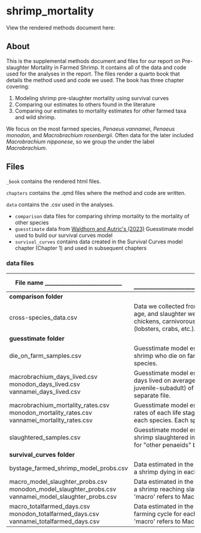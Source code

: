 # shrimp_mortality

View the rendered methods document here: 

## About
This is the supplemental methods document and files for our report on Pre-slaughter Mortality in Farmed Shrimp. It contains all of the data and code used for the analyses in the report.
The files render a quarto book that details the method used and code we used. The book has three chapter covering:
1.  Modeling shrimp pre-slaughter mortality using survival curves
2.  Comparing our estimates to others found in the literature
3.  Comparing our estimates to mortality estimates for other farmed taxa and wild shrimp.

We focus on the most farmed species, *Penaeus vannamei*, *Penaeus monodon*, and *Macrobrachium rosenbergii*. Often data for the later included *Macrobrachium nipponese*, so we group the under the label *Macrobrachium*.

## Files

`_book` contains the rendered html files.

`chapters` contains the .qmd files where the method and code are written.

`data` contains the .csv used in the analyses.
 - `comparison` data files for comparing shrimp mortality to the mortality of other species 
 - `guesstimate` data from [Waldhorn and Autric's (2023)](https://doi.org/10.31219/osf.io/b8n3t) Guesstimate model used to build our survival curves model
 - `survival_curves` contains data created in the Survival Curves model chapter (Chapter 1) and used in subsequent chapters

### data files 

| File name ___________________________                                                                | Description __________________________________________________________________                                                                                                                                                                                                               |
|------------------------------------------------------------------------------------------------------|----------------------------------------------------------------------------------------------------------------------------------------------------------------------------------------------------------------------------|
| **comparison folder**                                                                                |                                                                                                                                                                                                                            |
| cross-species_data.csv                                                                               | Data we collected from the literature on mortality rates, slaughter age, and slaughter weight of other farmed species, including chickens, carnivorous fish, insects, and non-shrimp crustaceans (lobsters, crabs, etc.).  |
| **guesstimate folder**                                                                               |                                                                                                                                                                                                                            |
| die_on_farm_samples.csv                                                                              | Guesstimate model estimates (5000 samples) for the number of shrimp who die on farms (including pre-slaughter mortality) by species.                                                                                       |
| macrobrachium_days_lived.csv monodon_days_lived.csv vannamei_days_lived.csv                          | Guesstimate model estimates (5000 samples) for the number of days lived on average for each life stage (larval, postlarval, juvenile-subadult) of each species analyzed. Each species is in a separate file.               |
| macrobrachium_mortality_rates.csv         monodon_mortality_rates.csv              vannamei_mortality_rates.csv           | Guesstimate model estimates (5000 samples) for the mortality rates of each life stage (larval, postlarval, juvenile-subadult) of each species. Each species is in a separate file.                                         |
| slaughtered_samples.csv                                                                              | Guesstimate model estimates (5000 samples) for the number of shrimp slaughtered in 2020, by species. File includes estimates for "other penaeids" but that data is not analyzed here.                                      |
| **survival_curves folder**                                                                           |                                                                                                                                                                                                                            |
| bystage_farmed_shrimp_model_probs.csv                                                                | Data estimated in the Survival Curves chapter for the probability of a shrimp dying in each life stage. All three taxa are in the on file.                                                                                 |
| macro_model_slaughter_probs.csv monodon_model_slaughter_probs.csv vannamei_model_slaughter_probs.csv | Data estimated in the Survival Curves chapter for the probability of a shrimp reaching slaughter age. Each species is in a separate file. 'macro' refers to Macrobrachium.                                                 |
| macro_totalfarmed_days.csv monodon_totalfarmed_days.csv vannamei_totalfarmed_days.csv                | Data estimated in the Survival Curves chapter for the length of the farming cycle for each species. Each species is in a separate file. 'macro' refers to Macrobrachium.                                                   |

